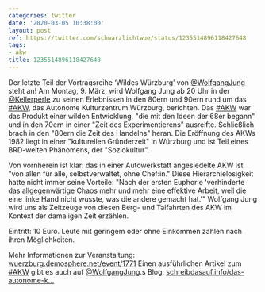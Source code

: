 ```yaml
---
categories: twitter
date: '2020-03-05 10:38:00'
layout: post
ref: https://twitter.com/schwarzlichtwue/status/1235514896118427648
tags:
- akw
title: 1235514896118427648
---
```

Der letzte Teil der Vortragsreihe ‘Wildes Würzburg’ von [@WolfgangJung](https://twitter.com/WolfgangJung) steht an! Am Montag, 9. März, wird Wolfgang Jung ab 20 Uhr in der [@Kellerperle](https://twitter.com/Kellerperle) zu seinen Erlebnissen in den 80ern und 90ern rund um das [#AKW](/t/akw), das Autonome Kulturzentrum Würzburg, berichten.
Das [#AKW](/t/akw) war das Produkt einer wilden Entwicklung, "die mit den Ideen der 68er begann" und in den 70ern in einer "Zeit des Experimentierens" ausreifte. Schließlich brach in den "80ern die Zeit des Handelns" heran.
Die Eröffnung des AKWs 1982 liegt in einer "kulturellen Gründerzeit" in Würzburg und ist Teil eines BRD-weiten Phänomens, der "Soziokultur".



Von vornherein ist klar: das in einer Autowerkstatt angesiedelte AKW ist "von allen für alle, selbstverwaltet, ohne Chef:in."
Diese Hierarchielosigkeit hatte nicht immer seine Vorteile: "Nach der ersten Euphorie 'verhinderte das allgegenwärtige Chaos mehr und mehr eine effektive Arbeit, weil die eine linke Hand nicht wusste, was die andere gemacht hat.'"
Wolfgang Jung wird uns als Zeitzeuge von diesen Berg- und Talfahrten des AKW im Kontext der damaligen Zeit erzählen.



Eintritt: 10 Euro. Leute mit geringem oder ohne Einkommen zahlen nach ihren Möglichkeiten.



Mehr Informationen zur Veranstaltung: [wuerzburg.demosphere.net/event/1771](https://wuerzburg.demosphere.net/event/1771)
Einen ausführlichen Artikel zum [#AKW](/t/akw) gibt es auch auf [@WolfgangJung](https://twitter.com/WolfgangJung).s Blog: [schreibdasauf.info/das-autonome-k…](https://schreibdasauf.info/das-autonome-kulturzentrum-wuerzburg)